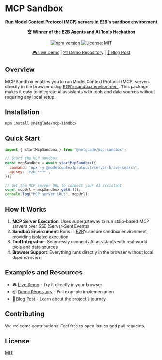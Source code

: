# MCP Sandbox

<p align='center'><b>Run Model Context Protocol (MCP) servers in E2B's sandbox environment</b></p>

<p align='center'><b>🏆 <a href="https://www.linkedin.com/feed/update/urn:li:activity:7310193814466408448">Winner of the E2B Agents and AI Tools Hackathon</a></b></p>

<div align="center">

[![npm version](https://img.shields.io/npm/v/%40netglade%2Fmcp-sandbox)](https://www.npmjs.com/package/@netglade/mcp-sandbox)
[![License: MIT](https://img.shields.io/badge/License-MIT-blue.svg)](https://opensource.org/licenses/MIT)

[🎮 Live Demo](https://netglade.github.io/mcp-chat/) | [📦 Demo Repository](https://github.com/netglade/mcp-chat) | [📝 Blog Post](https://www.netglade.cz/en/blog/bringing-mcps-to-the-cloud-how-we-won-the-e2b-hackathon)

</div>

## Overview

MCP Sandbox enables you to run Model Context Protocol (MCP) servers directly in the browser using [E2B's sandbox environment](https://e2b.dev). This package makes it easy to integrate AI assistants with tools and data sources without requiring any local setup.


## Installation

```bash
npm install @netglade/mcp-sandbox
```

## Quick Start

```javascript
import { startMcpSandbox } from '@netglade/mcp-sandbox';

// Start the MCP sandbox
const mcpSandbox = await startMcpSandbox({
  command: 'npx -y @modelcontextprotocol/server-brave-search',
  apiKey: 'e2b_****',
});

// Get the MCP server URL to connect your AI assistant
const mcpUrl = mcpSandbox.getUrl();
console.log("MCP server URL:", mcpUrl);
```

## How It Works

1. **MCP Server Execution**: Uses [supergateway](https://github.com/supercorp-ai/supergateway) to run stdio-based MCP servers over SSE (Server-Sent Events)
2. **Sandbox Environment**: Runs in [E2B](https://e2b.dev)'s secure sandbox environment, providing isolated execution
3. **Tool Integration**: Seamlessly connects AI assistants with real-world tools and data sources
4. **Browser Support**: Everything runs directly in the browser without local dependencies

## Examples and Resources

- 🎮 [Live Demo](https://netglade.github.io/mcp-chat/) - Try it directly in your browser
- 📦 [Demo Repository](https://github.com/netglade/mcp-chat) - Full example implementation
- 📝 [Blog Post](https://www.netglade.cz/en/blog/bringing-mcps-to-the-cloud-how-we-won-the-e2b-hackathon) - Learn about the project's journey

## Contributing

We welcome contributions! Feel free to open issues and pull requests.

## License

[MIT](LICENSE)
